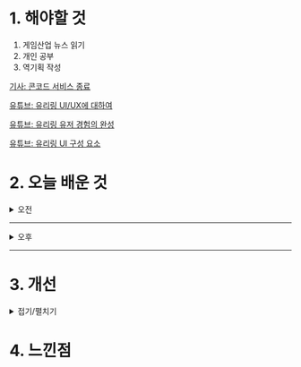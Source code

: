 
# 1. 해야할 것

1. 게임산업 뉴스 읽기 
2. 개인 공부  
3. 역기획 작성

[기사: 콘코드 서비스 종료](https://www.gamemeca.com/view.php?gid=1752877)

[유튜브: 유리링 UI/UX에 대하여](https://www.youtube.com/watch?v=XfTzDd4pUbk&t=105s)

[유튜브: 유리링 유저 경험의 완성](https://www.youtube.com/watch?v=L1sV8YpPJpA)

[유튜브: 유리링 UI 구성 요소](https://www.youtube.com/watch?v=nf2bU6DwYH4&t=11s)

# 2. 오늘 배운 것

<details>
<summary>오전</summary>

## 오늘의 뉴스
<details>
<summary>접기/펼치기</summary>

### 콘코드 서비스 종료
![image](https://github.com/user-attachments/assets/d35ce3f0-7d2c-4dfe-be08-049582aa0474)

PC사상으로 점철되고 개발자 한마디로 많은 이슈를 만들었던 게임 콘코드.\
나는 특히 캐릭터가 못생긴걸로 알고 있었다.\
한국 게임은 PC사상에 물든 게임을 많이 못본 것 같은데 해외는 이쪽으로 엄청나게 이슈고 개발 방향도 기울어지고 있다고 한다.

뭐 평등을 추구한다는 이상은 좋은데 이것을 이상하게 적용하고 강요한다는게 현 시점으로 보고 있다.\
흑인 인어공주라던지... 정말 충격이었다.

콘코드는 이런 이슈로 실패한 것도 있겠지만 게임 자체가 매력이 없어서 서비스 종료를 한 거겠지만\
PC에 대해 다시한번 생각해볼 기회가 되었다.
</details>


</details>

****

<details>
<summary>오후</summary>

## 역기획서 작성
<details>
<summary>접기/펼치기</summary>

### 시스템 요약
![image](https://github.com/user-attachments/assets/58b25c93-d63b-4854-906b-3a606b7df470)

### 시스템 플로우

</details>

## 유리링 UI/UX
<details>
<summary>접기/펼치기</summary>

### UI/UX
#### 1. 메타포에 대하여
![image](https://github.com/user-attachments/assets/27de4be7-682c-4cfd-9aac-ce78852d9c05)

#### 2. 아이콘
![image](https://github.com/user-attachments/assets/d4bf4402-1402-4c44-b121-5d5c2e984d21)

#### 3. 직관적인 UI
![image](https://github.com/user-attachments/assets/283f3e15-65cf-444a-af28-c8f8f570cb8a)

#### 4. UI 설계가 필요한 이유
로딩바가 있으면, 로딩창이 빠르게 느껴지고\
경험치 게이지를 직관적으로 몇% 남았는지 보여주어 채우도록 유도한다.

![image](https://github.com/user-attachments/assets/f6546aac-88b7-47d1-833b-f0a239f71bb3)

![image](https://github.com/user-attachments/assets/865accdc-9ccb-4593-a859-c847b3993d1e)

#### 5. 뎁스
![image](https://github.com/user-attachments/assets/5bcedba9-131d-490a-9ae0-fd9dfa719ba0)

#### 6. 기본값
![image](https://github.com/user-attachments/assets/c945ef59-7c8b-4cc5-aa4c-f7feec1135e8)

#### 7. 상호작용
![image](https://github.com/user-attachments/assets/2db9b132-45da-4b3a-9607-08cc873a8d98)

![image](https://github.com/user-attachments/assets/c1eb3b61-9c0d-4eef-a5b7-ab22fcbb0c32)

![image](https://github.com/user-attachments/assets/716fc7b9-3d76-42c9-93d6-1c86006008ce)

#### 8. 버튼
![image](https://github.com/user-attachments/assets/92670e7b-b158-48fb-b1b5-c6e3e561e618)

![image](https://github.com/user-attachments/assets/81226e4e-3f9f-4390-8108-e24aeba6b3c8)

![image](https://github.com/user-attachments/assets/05f96b43-efb7-4285-b1d1-436e5aa905b4)

![image](https://github.com/user-attachments/assets/72967819-d11b-4caf-8cfd-491b3b371840)

![image](https://github.com/user-attachments/assets/7a362342-3a53-4ad2-b745-179b747983dd)

![image](https://github.com/user-attachments/assets/010e3c1d-dbc4-4a8c-b7da-cafaac3029a9)

![image](https://github.com/user-attachments/assets/e4a2649b-f701-488b-ac97-096877e67041)

![image](https://github.com/user-attachments/assets/f74dacb6-edbb-4de8-9dd1-faeba513dabd)

#### 9. 연출
![image](https://github.com/user-attachments/assets/b38f39ff-22f0-429a-a437-879179c69f37)

![image](https://github.com/user-attachments/assets/9a9f6a0b-8ad0-41c0-a68d-0b5d1cc044ff)

![image](https://github.com/user-attachments/assets/f77b1bd8-58cb-484a-a80c-35a8bb2ae94f)

![image](https://github.com/user-attachments/assets/ab1ec61e-5e91-43a7-89fe-827b54ed4fd6)

![image](https://github.com/user-attachments/assets/a19a129f-d998-4c30-a5ef-1952c8ce0ac1)

</details>


</details>

****


# 3. 개선


<details>
<summary>접기/펼치기</summary>


</details>



# 4. 느낀점


